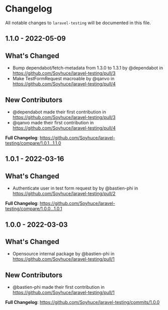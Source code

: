 # Changelog

All notable changes to `laravel-testing` will be documented in this file.

## 1.1.0 - 2022-05-09

## What's Changed

- Bump dependabot/fetch-metadata from 1.3.0 to 1.3.1 by @dependabot in https://github.com/Soyhuce/laravel-testing/pull/3
- Make TestFormRequest macroable by @qanvo in https://github.com/Soyhuce/laravel-testing/pull/4

## New Contributors

- @dependabot made their first contribution in https://github.com/Soyhuce/laravel-testing/pull/3
- @qanvo made their first contribution in https://github.com/Soyhuce/laravel-testing/pull/4

**Full Changelog**: https://github.com/Soyhuce/laravel-testing/compare/1.0.1...1.1.0

## 1.0.1 - 2022-03-16

## What's Changed

- Authenticate user in test form request by by @bastien-phi in https://github.com/Soyhuce/laravel-testing/pull/2

**Full Changelog**: https://github.com/Soyhuce/laravel-testing/compare/1.0.0...1.0.1

## 1.0.0 - 2022-03-03

## What's Changed

- Opensource internal package by @bastien-phi in https://github.com/Soyhuce/laravel-testing/pull/1

## New Contributors

- @bastien-phi made their first contribution in https://github.com/Soyhuce/laravel-testing/pull/1

**Full Changelog**: https://github.com/Soyhuce/laravel-testing/commits/1.0.0
